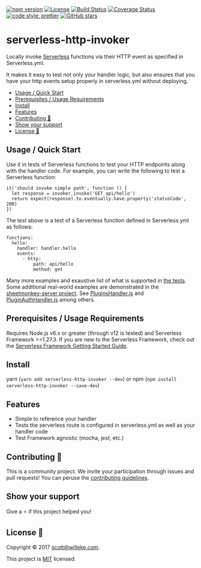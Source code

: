 [![npm version](https://badge.fury.io/js/serverless-http-invoker.svg)](https://badge.fury.io/js/serverless-http-invoker)
[![License](https://img.shields.io/github/license/activescott/serverless-http-invoker.svg)](https://github.com/activescott/serverless-http-invoker/blob/master/LICENSE)
[![Build Status](https://travis-ci.org/activescott/serverless-http-invoker.svg?branch=master)](https://travis-ci.org/activescott/serverless-http-invoker)
[![Coverage Status](https://coveralls.io/repos/github/activescott/serverless-http-invoker/badge.svg?branch=misc-updates)](https://coveralls.io/github/activescott/serverless-http-invoker?branch=misc-updates)
[![code style: prettier](https://img.shields.io/badge/code_style-prettier-ff69b4.svg?style=flat-square)](https://github.com/prettier/prettier)
[![GitHub stars](https://img.shields.io/github/stars/activescott/serverless-http-invoker.svg?style=social)](https://github.com/activescott/serverless-http-invoker)

# serverless-http-invoker

Locally invoke [Serverless](https://github.com/serverless/serverless) functions via their HTTP event as specified in Serverless.yml.

It makes it easy to test not only your handler logic, but also ensures that you have your http events setup properly in serverless.yml without deploying.

<!-- TOC -->

- [Usage / Quick Start](#usage--quick-start)
- [Prerequisites / Usage Requirements](#prerequisites--usage-requirements)
- [Install](#install)
- [Features](#features)
- [Contributing 🤝](#contributing-🤝)
- [Show your support](#show-your-support)
- [License 📝](#license-📝)

<!-- /TOC -->

## Usage / Quick Start

Use it in tests of Serverless functions to test your HTTP endpoints along with the handler code. For example, you can write the following to test a Serverless function:

    it('should invoke simple path', function () {
      let response = invoker.invoke('GET api/hello')
      return expect(response).to.eventually.have.property('statusCode', 200)
    })

The test above is a test of a Serverless function defined in Serverless.yml as follows:

    functions:
      hello:
        handler: handler.hello
        events:
          - http:
              path: api/hello
              method: get

Many more examples and exaustive list of what is supported in [the tests](https://github.com/activescott/serverless-http-invoker/blob/master/test/test.js). Some additional real-world examples are demonstrated in the [sheetmonkey-server project](https://github.com/activescott/sheetmonkey-server). See [PluginsHandler.js](https://github.com/activescott/sheetmonkey-server/blob/master/server/test/PluginsHandler.js) and [PluginAuthHandler.js](https://github.com/activescott/sheetmonkey-server/blob/master/server/test/PluginAuthHandler.js) among others.

## Prerequisites / Usage Requirements

Requires Node.js v6.x or greater (through v12 is tested) and Serverless Framework >=1.27.3.
If you are new to the Serverless Framework, check out the [Serverless Framework Getting Started Guide](https://serverless.com/framework/docs/getting-started/).

## Install

yarn (`yarn add serverless-http-invoker --dev`) or npm (`npm install serverless-http-invoker --save-dev`)

## Features

- Simple to reference your handler
- Tests the serverless route is configured in serverless.yml as well as your handler code
- Test Framework agnostic (mocha, jest, etc.)

## Contributing 🤝

This is a community project. We invite your participation through issues and pull requests! You can peruse the [contributing guidelines](.github/CONTRIBUTING.md).

## Show your support

Give a ⭐️ if this project helped you!

## License 📝

Copyright © 2017 [scott@willeke.com](https://github.com/activescott).

This project is [MIT](https://github.com/activescott/serverless-http-invoker/blob/master/LICENSE) licensed.
